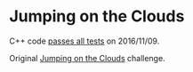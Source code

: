 Jumping on the Clouds
=====================

C++ code [passes all tests](https://www.hackerrank.com/challenges/jumping-on-the-clouds) on 2016/11/09.

Original [Jumping on the Clouds](https://www.hackerrank.com/challenges/jumping-on-the-clouds) challenge.

